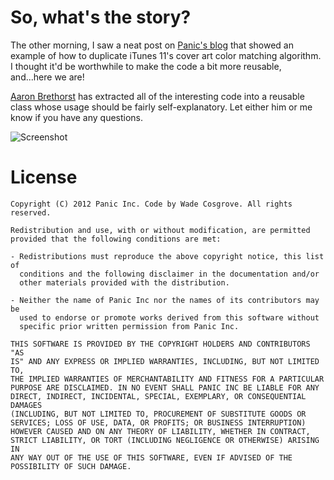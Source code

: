 So, what's the story?
===

The other morning, I saw a neat post on [Panic's blog](http://www.panic.com/blog/2012/12/itunes-11-and-colors/) that showed an example of how to duplicate iTunes 11's cover art color matching algorithm. I thought it'd be worthwhile to make the code a bit more reusable, and...here we are!

[Aaron Brethorst](http://www.cocoacontrols.com) has extracted all of the interesting code into a reusable class whose usage should be fairly self-explanatory. Let either him or me know if you have any questions.

![Screenshot](https://raw.github.com/aaronbrethorst/ColorArt/master/screenshot.png)

License
===

    Copyright (C) 2012 Panic Inc. Code by Wade Cosgrove. All rights reserved.

    Redistribution and use, with or without modification, are permitted
    provided that the following conditions are met:

    - Redistributions must reproduce the above copyright notice, this list of
      conditions and the following disclaimer in the documentation and/or
      other materials provided with the distribution.

    - Neither the name of Panic Inc nor the names of its contributors may be
      used to endorse or promote works derived from this software without
      specific prior written permission from Panic Inc.

    THIS SOFTWARE IS PROVIDED BY THE COPYRIGHT HOLDERS AND CONTRIBUTORS "AS
    IS" AND ANY EXPRESS OR IMPLIED WARRANTIES, INCLUDING, BUT NOT LIMITED TO,
    THE IMPLIED WARRANTIES OF MERCHANTABILITY AND FITNESS FOR A PARTICULAR
    PURPOSE ARE DISCLAIMED. IN NO EVENT SHALL PANIC INC BE LIABLE FOR ANY
    DIRECT, INDIRECT, INCIDENTAL, SPECIAL, EXEMPLARY, OR CONSEQUENTIAL DAMAGES
    (INCLUDING, BUT NOT LIMITED TO, PROCUREMENT OF SUBSTITUTE GOODS OR
    SERVICES; LOSS OF USE, DATA, OR PROFITS; OR BUSINESS INTERRUPTION)
    HOWEVER CAUSED AND ON ANY THEORY OF LIABILITY, WHETHER IN CONTRACT,
    STRICT LIABILITY, OR TORT (INCLUDING NEGLIGENCE OR OTHERWISE) ARISING IN
    ANY WAY OUT OF THE USE OF THIS SOFTWARE, EVEN IF ADVISED OF THE
    POSSIBILITY OF SUCH DAMAGE.
